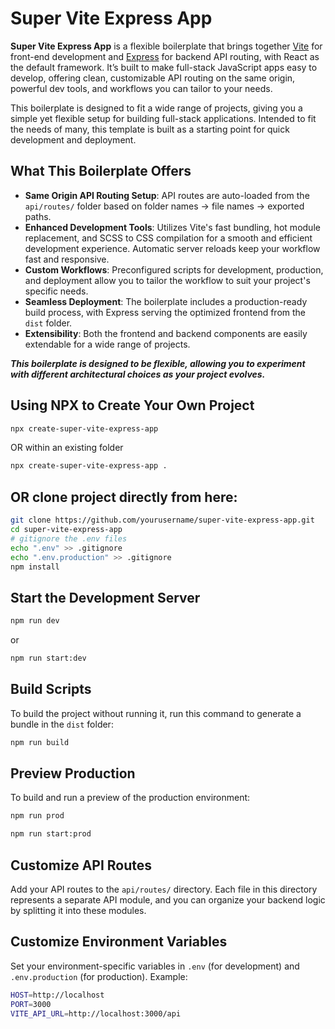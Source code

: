 # Super Vite Express App

**Super Vite Express App** is a flexible boilerplate that brings together [Vite](https://vitejs.dev/) for front-end development and [Express](https://expressjs.com/) for backend API routing, with React as the default framework. It’s built to make full-stack JavaScript apps easy to develop, offering clean, customizable API routing on the same origin, powerful dev tools, and workflows you can tailor to your needs.

This boilerplate is designed to fit a wide range of projects, giving you a simple yet flexible setup for building full-stack applications. Intended to fit the needs of many, this template is built as a starting point for quick development and deployment.

## What This Boilerplate Offers

- **Same Origin API Routing Setup**: API routes are auto-loaded from the `api/routes/` folder based on folder names -> file names -> exported paths.
- **Enhanced Development Tools**: Utilizes Vite's fast bundling, hot module replacement, and SCSS to CSS compilation for a smooth and efficient development experience. Automatic server reloads keep your workflow fast and responsive.
- **Custom Workflows**: Preconfigured scripts for development, production, and deployment allow you to tailor the workflow to suit your project's specific needs.
- **Seamless Deployment**: The boilerplate includes a production-ready build process, with Express serving the optimized frontend from the `dist` folder.
- **Extensibility**: Both the frontend and backend components are easily extendable for a wide range of projects.

***This boilerplate is designed to be flexible, allowing you to experiment with different architectural choices as your project evolves.***

## Using NPX to Create Your Own Project
```bash
npx create-super-vite-express-app
```
OR within an existing folder
```bash
npx create-super-vite-express-app .
```

## OR clone project directly from here:
```bash
git clone https://github.com/yourusername/super-vite-express-app.git
cd super-vite-express-app
# gitignore the .env files
echo ".env" >> .gitignore
echo ".env.production" >> .gitignore
npm install
```

## Start the Development Server

```bash
npm run dev
```
or 
```bash
npm run start:dev
```

## Build Scripts

To build the project without running it, run this command to generate a bundle in the `dist` folder:

```bash
npm run build
```

## Preview Production
 
To build and run a preview of the production environment:

```bash
npm run prod
```

```bash
npm run start:prod
```

## **Customize API Routes**
Add your API routes to the `api/routes/` directory. Each file in this directory represents a separate API module, and you can organize your backend logic by splitting it into these modules.
    
## **Customize Environment Variables**
    
Set your environment-specific variables in `.env` (for development) and `.env.production` (for production). Example:

```bash
HOST=http://localhost
PORT=3000
VITE_API_URL=http://localhost:3000/api
```
